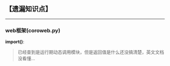 
 ## 【遗漏知识点】

------
### web框架(coroweb.py)

 **__import__()**:
>已经查到是运行期动态调用模块，但是返回值是什么还没搞清楚，英文文档没看懂...



